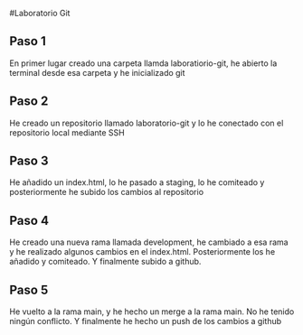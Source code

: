 #Laboratorio Git

## Paso 1
<p>En primer lugar creado una carpeta llamda laboratiorio-git, he abierto la terminal desde esa carpeta y he inicializado git</p>

## Paso 2
<p>He creado un repositorio llamado laboratorio-git y lo he conectado con el repositorio local mediante SSH</p>

## Paso 3
<p>He añadido un index.html, lo he pasado a staging, lo he comiteado y posteriormente he subido los cambios al repositorio</p>

## Paso 4
<p>He creado una nueva rama llamada development, he cambiado a esa rama y he realizado algunos cambios en el index.html. Posteriormente los he añadido y comiteado. Y finalmente subido a github.</p>

## Paso 5
<p>He vuelto a la rama main, y he hecho un merge a la rama main. No he tenido ningún conflicto. Y finalmente he hecho un push de los cambios a github</p>